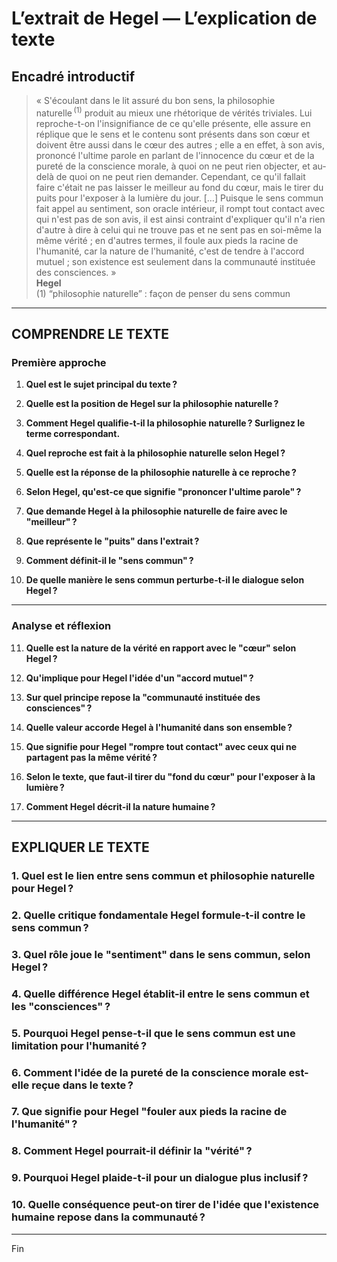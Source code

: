 # L’extrait de Hegel — L’explication de texte

## Encadré introductif
> « S'écoulant dans le lit assuré du bon sens, la philosophie naturelle&#x202F;<sup>(1)</sup> produit au mieux une rhétorique de vérités triviales. Lui reproche-t-on l'insignifiance de ce qu'elle présente, elle assure en réplique que le sens et le contenu sont présents dans son cœur et doivent être aussi dans le cœur des autres ; elle a en effet, à son avis, prononcé l'ultime parole en parlant de l'innocence du cœur et de la pureté de la conscience morale, à quoi on ne peut rien objecter, et au-delà de quoi on ne peut rien demander. Cependant, ce qu'il fallait faire c'était ne pas laisser le meilleur au fond du cœur, mais le tirer du puits pour l'exposer à la lumière du jour. […] Puisque le sens commun fait appel au sentiment, son oracle intérieur, il rompt tout contact avec qui n'est pas de son avis, il est ainsi contraint d'expliquer qu'il n'a rien d'autre à dire à celui qui ne trouve pas et ne sent pas en soi-même la même vérité ; en d'autres termes, il foule aux pieds la racine de l'humanité, car la nature de l'humanité, c'est de tendre à l'accord mutuel ; son existence est seulement dans la communauté instituée des consciences. »  
> **Hegel**  
> (1) “philosophie naturelle” : façon de penser du sens commun

---

## COMPRENDRE LE TEXTE

### Première approche

1. **Quel est le sujet principal du texte ?**

2. **Quelle est la position de Hegel sur la philosophie naturelle ?**

3. **Comment Hegel qualifie-t-il la philosophie naturelle ? Surlignez le terme correspondant.**

4. **Quel reproche est fait à la philosophie naturelle selon Hegel ?**

5. **Quelle est la réponse de la philosophie naturelle à ce reproche ?**

6. **Selon Hegel, qu'est-ce que signifie "prononcer l'ultime parole" ?**

7. **Que demande Hegel à la philosophie naturelle de faire avec le "meilleur" ?**

8. **Que représente le "puits" dans l'extrait ?**

9. **Comment définit-il le "sens commun" ?**

10. **De quelle manière le sens commun perturbe-t-il le dialogue selon Hegel ?**

---

### Analyse et réflexion

11. **Quelle est la nature de la vérité en rapport avec le "cœur" selon Hegel ?**

12. **Qu'implique pour Hegel l'idée d'un "accord mutuel" ?**

13. **Sur quel principe repose la "communauté instituée des consciences" ?**

14. **Quelle valeur accorde Hegel à l'humanité dans son ensemble ?**

15. **Que signifie pour Hegel "rompre tout contact" avec ceux qui ne partagent pas la même vérité ?**

16. **Selon le texte, que faut-il tirer du "fond du cœur" pour l'exposer à la lumière ?**

17. **Comment Hegel décrit-il la nature humaine ?**

---

## EXPLIQUER LE TEXTE

### 1. Quel est le lien entre sens commun et philosophie naturelle pour Hegel ?

### 2. Quelle critique fondamentale Hegel formule-t-il contre le sens commun ?

### 3. Quel rôle joue le "sentiment" dans le sens commun, selon Hegel ?

### 4. Quelle différence Hegel établit-il entre le sens commun et les "consciences" ?

### 5. Pourquoi Hegel pense-t-il que le sens commun est une limitation pour l'humanité ?

### 6. Comment l'idée de la pureté de la conscience morale est-elle reçue dans le texte ?

### 7. Que signifie pour Hegel "fouler aux pieds la racine de l'humanité" ?

### 8. Comment Hegel pourrait-il définir la "vérité" ?

### 9. Pourquoi Hegel plaide-t-il pour un dialogue plus inclusif ?

### 10. Quelle conséquence peut-on tirer de l'idée que l'existence humaine repose dans la communauté ?

--- 

Fin